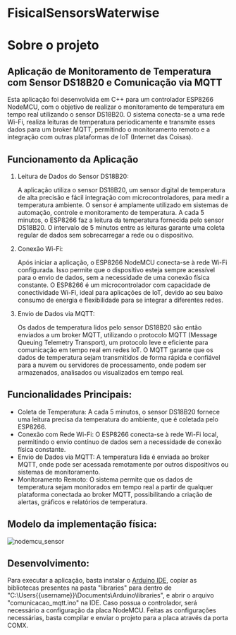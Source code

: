# FisicalSensorsWaterwise
# Sobre o projeto
## Aplicação de Monitoramento de Temperatura com Sensor DS18B20 e Comunicação via MQTT

Esta aplicação foi desenvolvida em C++ para um controlador ESP8266 NodeMCU, com o objetivo de realizar o monitoramento de temperatura em tempo real utilizando o sensor DS18B20. O sistema conecta-se a uma rede Wi-Fi, realiza leituras de temperatura periodicamente e transmite esses dados para um broker MQTT, permitindo o monitoramento remoto e a integração com outras plataformas de IoT (Internet das Coisas).

## Funcionamento da Aplicação
1. Leitura de Dados do Sensor DS18B20:
   
   A aplicação utiliza o sensor DS18B20, um sensor digital de temperatura de alta precisão e fácil integração com microcontroladores, para medir a temperatura ambiente. O sensor é amplamente utilizado em sistemas de automação, controle e monitoramento de temperatura.
A cada 5 minutos, o ESP8266 faz a leitura da temperatura fornecida pelo sensor DS18B20. O intervalo de 5 minutos entre as leituras garante uma coleta regular de dados sem sobrecarregar a rede ou o dispositivo.

3. Conexão Wi-Fi:
   
   Após iniciar a aplicação, o ESP8266 NodeMCU conecta-se à rede Wi-Fi configurada. Isso permite que o dispositivo esteja sempre acessível para o envio de dados, sem a necessidade de uma conexão física constante.
O ESP8266 é um microcontrolador com capacidade de conectividade Wi-Fi, ideal para aplicações de IoT, devido ao seu baixo consumo de energia e flexibilidade para se integrar a diferentes redes.

5. Envio de Dados via MQTT:
   
   Os dados de temperatura lidos pelo sensor DS18B20 são então enviados a um broker MQTT, utilizando o protocolo MQTT (Message Queuing Telemetry Transport), um protocolo leve e eficiente para comunicação em tempo real em redes IoT.
O MQTT garante que os dados de temperatura sejam transmitidos de forma rápida e confiável para a nuvem ou servidores de processamento, onde podem ser armazenados, analisados ou visualizados em tempo real.

## Funcionalidades Principais:
- Coleta de Temperatura: A cada 5 minutos, o sensor DS18B20 fornece uma leitura precisa da temperatura do ambiente, que é coletada pelo ESP8266.
- Conexão com Rede Wi-Fi: O ESP8266 conecta-se à rede Wi-Fi local, permitindo o envio contínuo de dados sem a necessidade de conexão física constante.
- Envio de Dados via MQTT: A temperatura lida é enviada ao broker MQTT, onde pode ser acessada remotamente por outros dispositivos ou sistemas de monitoramento.
- Monitoramento Remoto: O sistema permite que os dados de temperatura sejam monitorados em tempo real a partir de qualquer plataforma conectada ao broker MQTT, possibilitando a criação de alertas, gráficos e relatórios de temperatura.

## Modelo da implementação física:

![nodemcu_sensor](https://github.com/user-attachments/assets/762e7224-316c-41cb-9884-d8dab9c4ec93)

## Desenvolvimento:

Para executar a aplicação, basta instalar o [Arduino IDE](https://www.arduino.cc/en/software), copiar as bibliotecas presentes na pasta "libraries" para dentro de "C:\Users\{{username}}\Documents\Arduino\libraries", e abrir o arquivo "comunicacao_mqtt.ino" na IDE. Caso possua o controlador, será necessário a configuração da placa NodeMCU. Feitas as configurações necessárias, basta compilar e enviar o projeto para a placa através da porta COMX.
